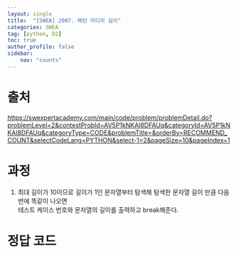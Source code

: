```yaml
---
layout: single
title:  "[SWEA] 2007. 패턴 마디의 길이"
categories: SWEA
tag: [python, D2]
toc: true
author_profile: false
sidebar:
    nav: "counts"
---
```


# 출처
<https://swexpertacademy.com/main/code/problem/problemDetail.do?problemLevel=2&contestProbId=AV5P1kNKAl8DFAUq&categoryId=AV5P1kNKAl8DFAUq&categoryType=CODE&problemTitle=&orderBy=RECOMMEND_COUNT&selectCodeLang=PYTHON&select-1=2&pageSize=10&pageIndex=1>




  
  
# 과정

1. 최대 길이가 10이므로 길이가 1인 문자열부터 탐색해 탐색한 문자열 길이 만큼 다음번에 똑같이 나오면  
테스트 케이스 번호와 문자열의 길이를 출력하고 break해준다.



# 정답 코드
<script src="https://gist.github.com/kghees/995bbf446ce6e89fb020ccf3080b548c.js"></script>


